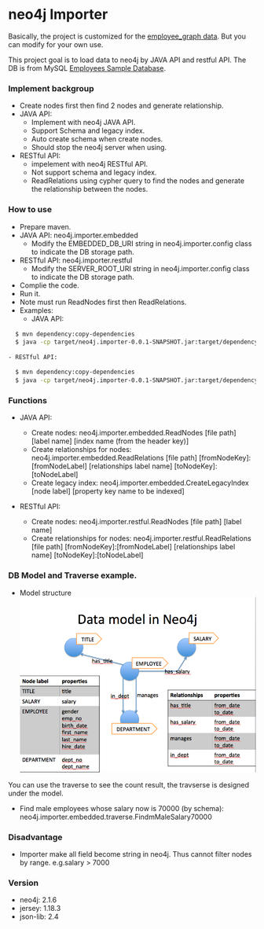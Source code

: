 # neo4j Importer
Basically, the project is customized for the [employee_graph data](https://github.com/ra2637/neo4jImporter/tree/master/employees_graph). But you can modify for your own use.
  
This project goal is to load data to neo4j by JAVA API and restful API.
The DB is from MySQL [Employees Sample Database](https://dev.mysql.com/doc/employee/en/employees-introduction.html).
  
### Implement backgroup
- Create nodes first then find 2 nodes and generate relationship.
- JAVA API: 
    - Implement with neo4j JAVA API.
    - Support Schema and legacy index.
    - Auto create schema when create nodes.
    - Should stop the neo4j server when using.
- RESTful API:
    - impelement with neo4j RESTful API.
    - Not support schema and legacy index.
    - ReadRelations using cypher query to find the nodes and generate the relationship between the nodes.

### How to use 
- Prepare maven.
- JAVA API: neo4j.importer.embedded 
    - Modify the EMBEDDED_DB_URI string in neo4j.importer.config class to indicate the DB storage path.
- RESTful API: neo4j.importer.restful
    - Modify the SERVER_ROOT_URI string in neo4j.importer.config class to indicate the DB storage path.
- Complie the code.
- Run it. 
- Note must run ReadNodes first then ReadRelations.
- Examples:
    - JAVA API:
```sh
  $ mvn dependency:copy-dependencies
  $ java -cp target/neo4j.importer-0.0.1-SNAPSHOT.jar:target/dependency/* neo4j.importer.embedded.ReadNodes ../employees_graph/departments.csv DEPARTMENT dept_no 
```
    - RESTful API:
```sh
  $ mvn dependency:copy-dependencies
  $ java -cp target/neo4j.importer-0.0.1-SNAPSHOT.jar:target/dependency/* neo4j.importer.restful.ReadNodes ../employees_graph/departments.csv DEPARTMENT
```

### Functions
- JAVA API:
    - Create nodes: neo4j.importer.embedded.ReadNodes [file path] [label name] [index name (from the header key)]
    - Create relationships for nodes: neo4j.importer.embedded.ReadRelations [file path] [fromNodeKey]:[fromNodeLabel] [relationships label name] [toNodeKey]:[toNodeLabel]
    - Create legacy index: neo4j.importer.embedded.CreateLegacyIndex [node label] [property key name to be indexed]

- RESTful API:
    - Create nodes: neo4j.importer.restful.ReadNodes [file path] [label name]
    - Create relationships for nodes: neo4j.importer.restful.ReadRelations [file path] [fromNodeKey]:[fromNodeLabel] [relationships label name] [toNodeKey]:[toNodeLabel]

### DB Model and Traverse example.
- Model structure
![Graph Model](https://github.com/ra2637/neo4jImporter/blob/master/images/employee_graph.png?raw=true "Graph Model")

You can use the traverse to see the count result, the travserse is designed under the model.
- Find male employees whose salary now is 70000 (by schema): neo4j.importer.embedded.traverse.FindmMaleSalary70000

### Disadvantage
- Importer make all field become string in neo4j. Thus cannot filter nodes by range. e.g.salary > 7000

### Version
 - neo4j: 2.1.6
 - jersey: 1.18.3
 - json-lib: 2.4
